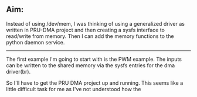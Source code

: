 ## Aim: 
Instead of using /dev/mem, I was thinking of using a generalized driver as written in PRU-DMA project and then creating a sysfs interface to read/write from memory. Then I can add the memory functions to the python daemon service.<br>

-------

The first example I'm going to start with is the PWM example. The inputs can be written to the shared memory via the sysfs entries for the dma driver(br).

So I'll have to get the PRU DMA project up and running. This seems like a little difficult task for me as I've not understood how the 
